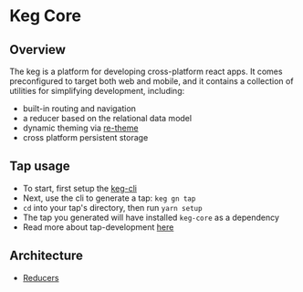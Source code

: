 # Keg Core

## Overview

The keg is a platform for developing cross-platform react apps.
It comes preconfigured to target both web and mobile, and it contains a 
collection of utilities for simplifying development, including:
  * built-in routing and navigation
  * a reducer based on the relational data model
  * dynamic theming via [re-theme](https://github.com/simpleviewinc/re-theme)
  * cross platform persistent storage

## Tap usage

* To start, first setup the [keg-cli](https://github.com/simpleviewinc/keg-cli#install)
* Next, use the cli to generate a tap:
`keg gn tap`
* `cd` into your tap's directory, then run `yarn setup`
* The tap you generated will have installed `keg-core` as a dependency
* Read more about tap-development [here](https://www.some-docs-we-need-to-write.confluence.com)

## Architecture

* [Reducers](core/base/reducers/README.md)
